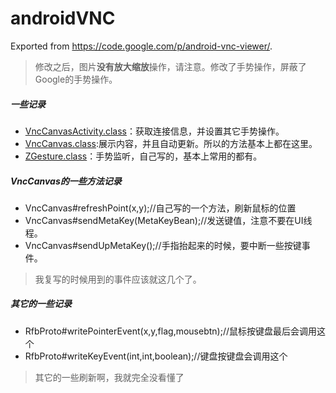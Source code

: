 # androidVNC
Exported from https://code.google.com/p/android-vnc-viewer/.

> 修改之后，图片**没有放大缩放**操作，请注意。修改了手势操作，屏蔽了Google的手势操作。

##### 一些记录
- [VncCanvasActivity.class](https://github.com/xuanu/VncViewer/blob/master/app/src/main/java/android/androidVNC/VncCanvasActivity.java)：获取连接信息，并设置其它手势操作。
- [VncCanvas.class](https://github.com/xuanu/VncViewer/blob/master/app/src/main/java/android/androidVNC/VncCanvas.java):展示内容，并且自动更新。所以的方法基本上都在这里。
- [ZGesture.class](https://github.com/xuanu/VncViewer/blob/master/app/src/main/java/com/zeffect/apk/vnc/gesture/ZGesture.kt)：手势监听，自己写的，基本上常用的都有。
##### VncCanvas的一些方法记录
- VncCanvas#refreshPoint(x,y);//自己写的一个方法，刷新鼠标的位置
- VncCanvas#sendMetaKey(MetaKeyBean);//发送键值，注意不要在UI线程。
- VncCanvas#sendUpMetaKey();//手指抬起来的时候，要中断一些按键事件。
> 我复写的时候用到的事件应该就这几个了。
##### 其它的一些记录
- RfbProto#writePointerEvent(x,y,flag,mousebtn);//鼠标按键盘最后会调用这个
- RfbProto#writeKeyEvent(int,int,boolean);//键盘按键盘会调用这个
> 其它的一些刷新啊，我就完全没看懂了

